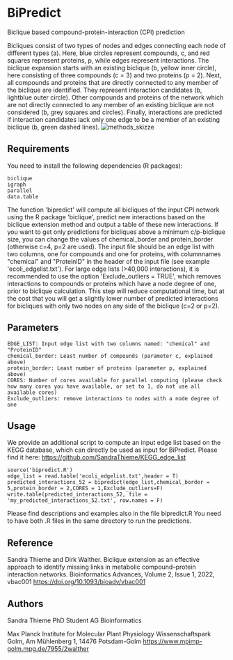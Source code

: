 # BiPredict
Biclique based compound-protein-interaction (CPI) prediction


Bicliques consist of two types of nodes and edges connecting each node of different types (a). Here, blue circles represent compounds, c, and red squares represent proteins, p, while edges represent interactions. The biclique expansion starts with an existing biclique (b, yellow inner circle), here consisting of three compounds (c = 3) and two proteins (p = 2). Next, all compounds and proteins that are directly connected to any member of the biclique are identified. They represent interaction candidates (b, lightblue outer circle). Other compounds and proteins of the network which are not directly connected to any member of an existing biclique are not considered (b, grey squares and circles). Finally, interactions are predicted if interaction candidates lack only one edge to be a member of an existing biclique (b, green dashed lines). 
![methods_skizze](https://user-images.githubusercontent.com/82212543/126770821-6b673a8d-7bdc-4036-b748-0adf11509ded.png)

## Requirements
You need to install the following dependencies (R packages):
```
biclique
igraph
parallel
data.table 
```
The function 'bipredict' will compute all bicliques of the input CPI network using the R package 'biclique', predict
new interactions based on the biclique extension method and output a table of these new interactions.
If you want to get only predictions for bicliques above a minimum c/p-biclique size,
you can change the values of chemical_border and protein_border (otherwise c=4, p=2 are used).
The input file should be an edge list with two columns, one for compounds and one for proteins,
with columnnames "chemical" and "ProteinID" in the header of the input file (see example 'ecoli_edgelist.txt').
For large edge lists (>40,000 interactions), it is recommended to use the option 'Exclude_outliers = TRUE', which removes interactions to compounds or proteins which have a node degree of one, prior to biclique calculation. This step will reduce computational time, but at the cost that you will get a slightly lower number of predicted interactions for bicliques with only two nodes on any side of the biclique (c=2 or p=2). 

## Parameters
```
EDGE_LIST: Input edge list with two columns named: "chemical" and "ProteinID"
chemical_border: Least number of compounds (parameter c, explained above)
protein_border: Least number of proteins (parameter p, explained above)
CORES: Number of cores available for parallel computing (please check how many cores you have available, or set to 1, do not use all available cores)
Exclude_outliers: remove interactions to nodes with a node degree of one
```

## Usage 

We provide an additional script to compute an input edge list based on the KEGG database, which can directly be used as input for BiPredict. Please find it here: https://github.com/SandraThieme/KEGG_edge_list

```
source('bipredict.R')
edge_list = read.table('ecoli_edgelist.txt',header = T)
predicted_interactions_52 = bipredict(edge_list,chemical_border = 5,protein_border = 2,CORES = 1,Exclude_outliers=F)
write.table(predicted_interactions_52, file = 'my_predicted_interactions_52.txt', row.names = F)
```

Please find descriptions and examples also in the file bipredict.R You need to have both .R files in the same directory to run the predictions.

## Reference

Sandra Thieme and Dirk Walther.
Biclique extension as an effective approach to identify missing links in metabolic compound–protein interaction networks.
Bioinformatics Advances, Volume 2, Issue 1, 2022, vbac001
https://doi.org/10.1093/bioadv/vbac001

## Authors
Sandra Thieme
PhD Student
AG Bioinformatics

Max Planck Institute for Molecular Plant Physiology
Wissenschaftspark Golm, Am Mühlenberg 1, 14476 Potsdam-Golm 
https://www.mpimp-golm.mpg.de/7955/2walther
